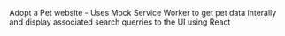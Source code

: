 Adopt a Pet website - Uses Mock Service Worker to get pet data interally and display associated search querries to the UI using React
